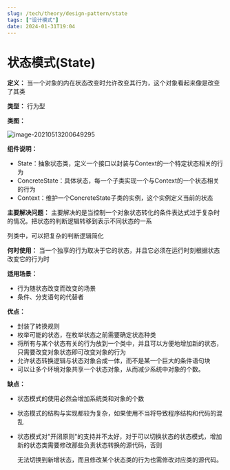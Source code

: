 ```yaml
---
slug: /tech/theory/design-pattern/state
tags: ["设计模式"]
date: 2024-01-31T19:04
---
```

# 状态模式(State)

**定义：** 当一个对象的内在状态改变时允许改变其行为，这个对象看起来像是改变了其类

**类型：** 行为型

**类图：** 

![image-20210513200649295](https://picgo-starry.oss-cn-beijing.aliyuncs.com/img/DesignPattern/State.jpg)

**组件说明：** 

- State：抽象状态类，定义一个接口以封装与Context的一个特定状态相关的行为
- ConcreteState：具体状态，每一个子类实现一个与Context的一个状态相关的行为
- Context：维护一个ConcreteState子类的实例，这个实例定义当前的状态

**主要解决问题：** 主要解决的是当控制一个对象状态转化的条件表达式过于复杂时的情况。把状态的判断逻辑转移到表示不同状态的一系

列类中，可以把复杂的判断逻辑简化

**何时使用：** 当一个独享的行为取决于它的状态，并且它必须在运行时刻根据状态改变它的行为时

**适用场景：** 

- 行为随状态改变而改变的场景
- 条件、分支语句的代替者

**优点：** 

- 封装了转换规则
- 枚举可能的状态，在枚举状态之前需要确定状态种类
- 将所有与某个状态有关的行为放到一个类中，并且可以方便地增加新的状态，只需要改变对象状态即可改变对象的行为
- 允许状态转换逻辑与状态对象合成一体，而不是某一个巨大的条件语句块
- 可以让多个环境对象共享一个状态对象，从而减少系统中对象的个数。

**缺点：** 

- 状态模式的使用必然会增加系统类和对象的个数

- 状态模式的结构与实现都较为复杂，如果使用不当将导致程序结构和代码的混乱

- 状态模式对"开闭原则"的支持并不太好，对于可以切换状态的状态模式，增加新的状态类需要修改那些负责状态转换的源代码，否则

  无法切换到新增状态，而且修改某个状态类的行为也需修改对应类的源代码。

